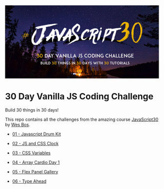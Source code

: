 ![JS30](/js30.png)
# 30 Day Vanilla JS Coding Challenge

Build 30 things in 30 days!

This repo contains all the challenges from the amazing course [JavaScript30](https://javascript30.com) by [Wes Bos](https://github.com/wesbos).

* [01 - Javascript Drum Kit](https://eneax.github.io/JavaScript30/01%20-%20JavaScript%20Drum%20Kit/)

* [02 - JS and CSS Clock](https://eneax.github.io/JavaScript30/02%20-%20JS%20and%20CSS%20Clock/)

* [03 - CSS Variables](https://eneax.github.io/JavaScript30/03%20-%20CSS%20Variables/)

* [04 - Array Cardio Day 1](https://eneax.github.io/JavaScript30/04%20-%20Array%20Cardio%20Day%201/)

* [05 - Flex Panel Gallery](https://eneax.github.io/JavaScript30/05%20-%20Flex%20Panel%20Gallery/)

* [06 - Type Ahead](https://eneax.github.io/JavaScript30/06%20-%20Type%20Ahead/)